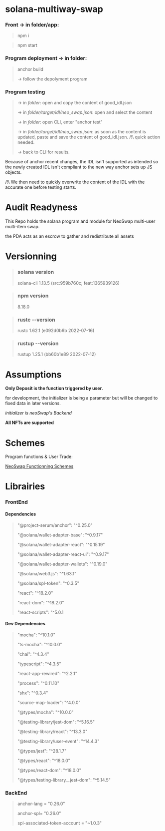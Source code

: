 # solana-multiway-swap

### Front -> in folder/app:

>npm i

>npm start

### Program deployment -> in folder:

>anchor build
>
> -> follow the depolyment program

### Program testing 

> -> in *folder*: open and copy the content of good_idl.json
>
> -> in *folder/target/idl/neo_swap.json*: open and select the content
>
> -> in *folder*: open CLI, enter "anchor test"
>
> -> in *folder/target/idl/neo_swap.json*: as soon as the content is updated, paste and save the content of good_idl.json. /!\ quick action needed.
>
> -> back to CLI for results.

Because of anchor recent changes, the IDL isn't supported as intended so the newly created IDL isn't compliant to the new way anchor sets up JS objects.

/!\ We then need to quickly overwrite the content of the IDL with the accurate one before testing starts.

# Audit Readyness

This Repo holds the solana program and module for NeoSwap multi-user multi-item swap.

the PDA acts as an escrow to gather and redistribute all assets

# Versionning

> ### solana version
>
> solana-cli 1.13.5 (src:959b760c; feat:1365939126)

> ### npm version
>
> 8.18.0

> ### rustc --version
>
> rustc 1.62.1 (e092d0b6b 2022-07-16)

> ### rustup --version
>
> rustup 1.25.1 (bb60b1e89 2022-07-12)

# Assumptions

**Only Deposit is the function triggered by user**.

for development, the initializer is being a parameter but will be changed to fixed data in later versions.

*initializer is neoSwap's Backend*

**All NFTs are supported**

# Schemes

 Program functions & User Trade:
 
 [NeoSwap Functionning Schemes](https://drive.google.com/drive/u/3/folders/1DvQP9BeMN7KUdf2yNtDQ9SnQ450nVQeh)

# Librairies

### FrontEnd    

#### Dependencies

> "@project-serum/anchor": "^0.25.0"
>
> "@solana/wallet-adapter-base": "^0.9.17"
>
> "@solana/wallet-adapter-react": "^0.15.19"
>
> "@solana/wallet-adapter-react-ui": "^0.9.17"
>
> "@solana/wallet-adapter-wallets": "^0.19.0"
>
> "@solana/web3.js": "^1.63.1"
>
> "@solana/spl-token": "^0.3.5"
>
> "react": "^18.2.0"
>
> "react-dom": "^18.2.0"
>
> "react-scripts": "^5.0.1

#### Dev Dependencies

> "mocha": "^10.1.0"
>
> "ts-mocha": "^10.0.0"
>
> "chai": "^4.3.4"
>
> "typescript": "^4.3.5"
>
> "react-app-rewired": "^2.2.1"
>
> "process": "^0.11.10"
>
> "shx": "^0.3.4"
>
> "source-map-loader": "^4.0.0"
>
> "@types/mocha": "^10.0.0"
>
> "@testing-library/jest-dom": "^5.16.5"
>
> "@testing-library/react": "^13.3.0"
>
> "@testing-library/user-event": "^14.4.3"
>
> "@types/jest": "^28.1.7"
>
> "@types/react": "^18.0.0"
>
> "@types/react-dom": "^18.0.0"
>
> "@types/testing-library__jest-dom": "^5.14.5"    


### BackEnd

> anchor-lang = "0.26.0"
>
> anchor-spl= "0.26.0"
>
> spl-associated-token-account = "~1.0.3"

